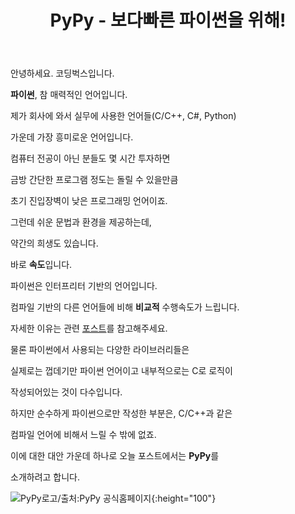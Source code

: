 ﻿---
layout: post
title:  "PyPy - 보다빠른 파이썬을 위해!"
---

안녕하세요. 코딩벅스입니다. 

**파이썬**, 참 매력적인 언어입니다.   

제가 회사에 와서 실무에 사용한 언어들(C/C++, C#, Python)  

가운데 가장 흥미로운 언어입니다. 

컴퓨터 전공이 아닌 분들도 몇 시간 투자하면 

금방 간단한 프로그램 정도는 돌릴 수 있을만큼   

초기 진입장벽이 낮은 프로그래밍 언어이죠.  

그런데 쉬운 문법과 환경을 제공하는데,  

약간의 희생도 있습니다. 

바로 **속도**입니다. 


파이썬은 인터프리터 기반의 언어입니다. 

컴파일 기반의 다른 언어들에 비해 **비교적** 수행속도가 느립니다. 

자세한 이유는 관련 [포스트](https://blog.naver.com/junimnje/221567394433)를 참고해주세요. 


물론 파이썬에서 사용되는 다양한 라이브러리들은 

실제로는 껍데기만 파이썬 언어이고 내부적으로는 C로 로직이 

작성되어있는 것이 다수입니다. 

하지만 순수하게 파이썬으로만 작성한 부분은, C/C++과 같은 

컴파일 언어에 비해서 느릴 수 밖에 없죠. 


이에 대한 대안 가운데 하나로 오늘 포스트에서는 **PyPy**를  

소개하려고 합니다. 

![PyPy로고/출처:PyPy 공식홈페이지](http://pypy.org/image/pypy-logo.png){:height="100"}






 

